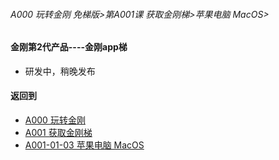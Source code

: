 ###### A000 玩转金刚 免梯版>第A001课 获取金刚梯>苹果电脑 MacOS>

#### 金刚第2代产品----金刚app梯

- 研发中，稍晚发布

#### 返回到
- [A000 玩转金刚](https://github.com/a2zitpro/web/blob/master/LadderFree/main.md)
- [A001 获取金刚梯](https://github.com/a2zitpro/web/blob/master/LadderFree/GetLadder/GetLadder.md)
- [A001-01-03 苹果电脑 MacOS](https://github.com/a2zitpro/web/blob/master/LadderFree/GetLadder/Apple/MacOS/MacOS.md)
